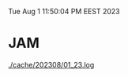 Tue Aug  1 11:50:04 PM EEST 2023
# JAM
<a href='./cache/202308/01_23.log'>./cache/202308/01_23.log</a>
